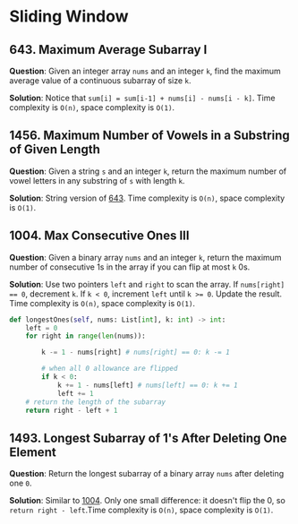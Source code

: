 # Sliding Window

## 643. Maximum Average Subarray I

**Question**: Given an integer array `nums` and an integer `k`, find the maximum average value of a continuous subarray of size `k`.

**Solution**: Notice that `sum[i] = sum[i-1] + nums[i] - nums[i - k]`. Time complexity is `O(n)`, space complexity is `O(1)`.



## 1456. Maximum Number of Vowels in a Substring of Given Length

**Question**: Given a string `s` and an integer `k`, return the maximum number of vowel letters in any substring of `s` with length `k`. 

**Solution**: String version of [643](#643-maximum-average-subarray-i). Time complexity is `O(n)`, space complexity is `O(1)`.



## 1004. Max Consecutive Ones III

**Question**: Given a binary array `nums` and an integer `k`, return the maximum number of consecutive 1s in the array if you can flip at most `k` 0s.

**Solution**: Use two pointers `left` and `right` to scan the array. If `nums[right] == 0`, decrement `k`. If `k < 0`, increment `left` until `k >= 0`. Update the result. Time complexity is `O(n)`, space complexity is `O(1)`.

```python
def longestOnes(self, nums: List[int], k: int) -> int:
    left = 0
    for right in range(len(nums)):

        k -= 1 - nums[right] # nums[right] == 0: k -= 1

        # when all 0 allowance are flipped
        if k < 0:
            k += 1 - nums[left] # nums[left] == 0: k += 1
            left += 1
    # return the length of the subarray
    return right - left + 1

```



## 1493. Longest Subarray of 1's After Deleting One Element

**Question**: Return the longest subarray of a binary array `nums` after deleting one `0`.

**Solution**: Similar to [1004](#1004-max-consecutive-ones-iii). Only one small difference: it doesn't flip the 0, so `return right - left`.Time complexity is `O(n)`, space complexity is `O(1)`.